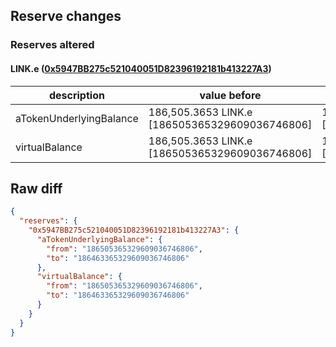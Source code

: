 ## Reserve changes

### Reserves altered

#### LINK.e ([0x5947BB275c521040051D82396192181b413227A3](https://snowtrace.io/address/0x5947BB275c521040051D82396192181b413227A3))

| description | value before | value after |
| --- | --- | --- |
| aTokenUnderlyingBalance | 186,505.3653 LINK.e [186505365329609036746806] | 186,463.3653 LINK.e [186463365329609036746806] |
| virtualBalance | 186,505.3653 LINK.e [186505365329609036746806] | 186,463.3653 LINK.e [186463365329609036746806] |


## Raw diff

```json
{
  "reserves": {
    "0x5947BB275c521040051D82396192181b413227A3": {
      "aTokenUnderlyingBalance": {
        "from": "186505365329609036746806",
        "to": "186463365329609036746806"
      },
      "virtualBalance": {
        "from": "186505365329609036746806",
        "to": "186463365329609036746806"
      }
    }
  }
}
```